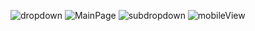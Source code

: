 ![dropdown](https://github.com/user-attachments/assets/00971b87-963f-4f88-862b-c0f2a44897fa)
![MainPage](https://github.com/user-attachments/assets/f7b106fa-72bd-42e4-b5f5-3117350b3991)
![subdropdown](https://github.com/user-attachments/assets/055316cc-a351-45ab-82a5-68f8f0e46b74)
![mobileView](https://github.com/user-attachments/assets/3a413677-8e34-4d70-bc7d-9ea0ac3b8ec1)
